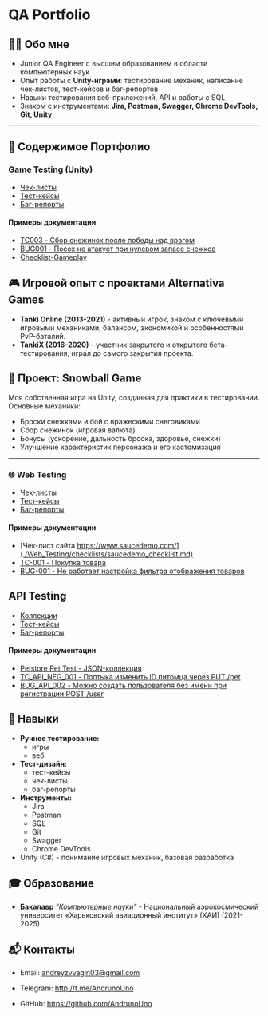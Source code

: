 # QA Portfolio

## 👨‍💻 Обо мне
- Junior QA Engineer с высшим образованием в области компьютерных наук
- Опыт работы с **Unity-играми**: тестирование механик, написание чек-листов, тест-кейсов и баг-репортов
- Навыки тестирования веб-приложений, API и работы с SQL
- Знаком с инструментами: **Jira, Postman, Swagger, Chrome DevTools, Git, Unity**

---

## 📂 Содержимое Портфолио
### Game Testing (Unity)
- [Чек-листы](./Game_Testing/checklists)
- [Тест-кейсы](./Game_Testing/test-cases)
- [Баг-репорты](./Game_Testing/bug-reports)

#### Примеры документации
- [TC003 - Сбор снежинок после победы над врагом](./test-cases/TC003_collecting_currency.md)
- [BUG001 - Посох не атакует при нулевом запасе снежков](./bug-reports/BUG001_staff_attack_blocked_zero_snowballs.md)
- [Checklist-Gameplay](./checklists/gameplay_checklist.md)

## 🎮 Игровой опыт с проектами Alternativa Games
- **Tanki Online (2013-2021)** - активный игрок, знаком с ключевыми игровыми механиками, балансом, экономикой и особенностями PvP-баталий.
- **TankiX (2016-2020)** - участник закрытого и открытого бета-тестирования, играл до самого закрытия проекта.

## 📌 Проект: Snowball Game
Моя собственная игра на Unity, созданная для практики в тестировании.
Основные механики:
- Броски снежками и бой с вражескими снеговиками
- Сбор снежинок (игровая валюта)
- Бонусы (ускорение, дальность броска, здоровье, снежки)
- Улучшение характеристик персонажа и его кастомизация

---

### 🌐 Web Testing
- [Чек-листы](./Web_Testing/checklists/)
- [Тест-кейсы](./Web_Testing/test-cases/)
- [Баг-репорты](./Web_Testing/bug-reports/)

#### Примеры документации
- [Чек-лист сайта https://www.saucedemo.com/](./Web_Testing/checklists/saucedemo_checklist.md)
- [TC-001 - Покупка товара](./Web_Testing/test-cases/TC001-purchase_a_product.md)
- [BUG-001 - Не работает настройка фильтра отображения товаров](./Web_Testing/bug-reports/BUG001-products_list_filter_blocked.md)

## API Testing
- [Коллекции](./API_Testing/collections/)
- [Тест-кейсы](./API_Testing/test-cases/)
- [Баг-репорты](./API_Testing/bug-reports/)

#### Примеры документации
- [Petstore Pet Test - JSON-коллекция](./API_Testing/collections/Petstore%20%20Pet%20Test.postman_collection.json)
- [TC_API_NEG_001 - Поптыка изменить ID питомца через PUT /pet](./API_Testing/test-cases/TC_API_NEG_001-update_pet_by_change_its_ID.md)
- [BUG_API_002 - Можно создать пользователя без имени при регистрации POST /user](./API_Testing/bug-reports/BUG_API_002-creating_user_without_username.md)

## 🔧 Навыки
- **Ручное тестирование:**
  - игры
  - веб
- **Тест-дизайн:**
  - тест-кейсы
  - чек-листы
  - баг-репорты
- **Инструменты:**
  - Jira
  - Postman
  - SQL
  - Git
  - Swagger
  - Chrome DevTools
- Unity (C#) - понимание игровых механик, базовая разработка

## 🎓 Образование
- **Бакалавр** *"Компьютерные науки"* - Национальный аэрокосмический университет «Харьковский авиационный институт» (ХАИ) (2021-2025)

## 📬 Контакты
- Email: andreyzvyagin03@gmail.com
- Telegram: http://t.me/AndrunoUno

- GitHub: https://github.com/AndrunoUno
